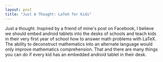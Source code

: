 ```yaml
---
layout: post
title: "Just A Thought: LaTeX for Kids"
---
```


Just a thought. Inspired by a friend of mine's post on Facebook, I believe we should embed android tablets into the desks of schools and teach kids in their very first year of school how to answer math problems with LaTeX. The ability to deconstruct mathematics into an alternate language would only improve mathematics comprehension. That and there are many things you can do if every kid has an embedded android tablet in their desk.